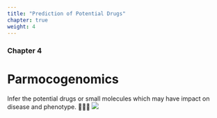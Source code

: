 ```yaml
---
title: "Prediction of Potential Drugs"
chapter: true
weight: 4
---
```



### Chapter 4

# Parmocogenomics
Infer the potential drugs or small molecules which may have impact on disease and phenotype. 💊💊💊
![](/images/drug.png?width=40pc)